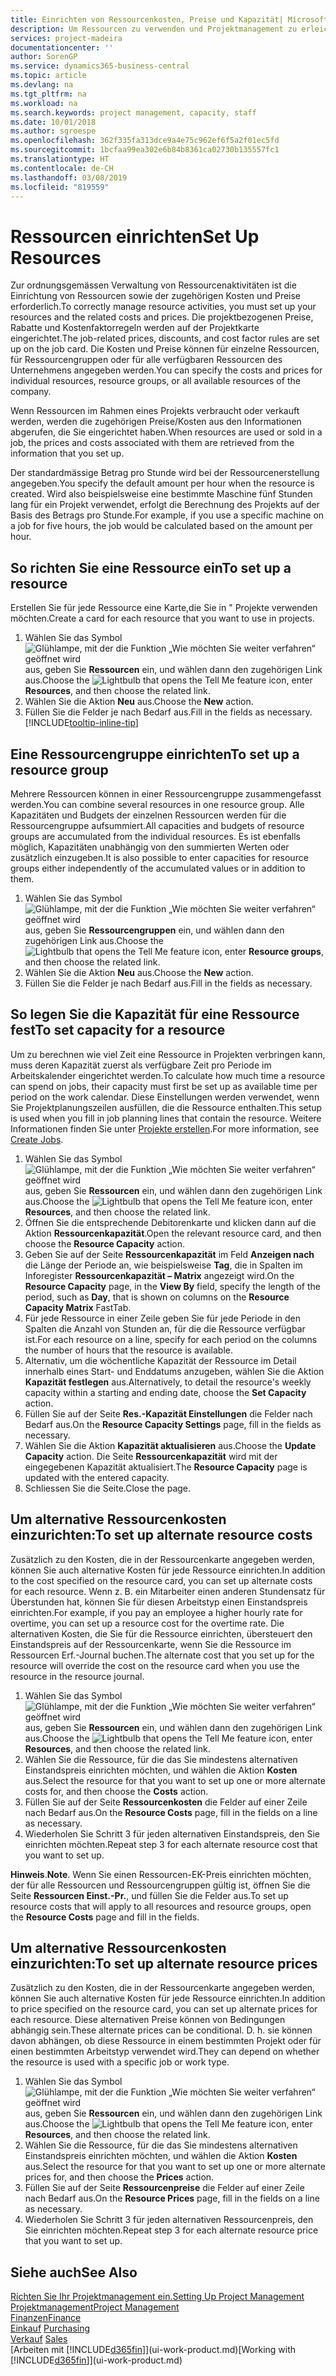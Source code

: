 ```yaml
---
title: Einrichten von Ressourcenkosten, Preise und Kapazität| Microsoft Docs
description: Um Ressourcen zu verwenden und Projektmanagement zu erleichtern, können Sie Kosten und Preisen für einzelne Ressourcen oder Ressourcengruppen angeben und die die Ressourcenkapazität festlegen.
services: project-madeira
documentationcenter: ''
author: SorenGP
ms.service: dynamics365-business-central
ms.topic: article
ms.devlang: na
ms.tgt_pltfrm: na
ms.workload: na
ms.search.keywords: project management, capacity, staff
ms.date: 10/01/2018
ms.author: sgroespe
ms.openlocfilehash: 362f335fa313dce9a4e75c962ef6f5a2f01ec5fd
ms.sourcegitcommit: 1bcfaa99ea302e6b84b8361ca02730b135557fc1
ms.translationtype: HT
ms.contentlocale: de-CH
ms.lasthandoff: 03/08/2019
ms.locfileid: "819559"
---
```

# <a name="set-up-resources"></a><span data-ttu-id="eb29f-103">Ressourcen einrichten</span><span class="sxs-lookup"><span data-stu-id="eb29f-103">Set Up Resources</span></span>
<span data-ttu-id="eb29f-104">Zur ordnungsgemässen Verwaltung von Ressourcenaktivitäten ist die Einrichtung von Ressourcen sowie der zugehörigen Kosten und Preise erforderlich.</span><span class="sxs-lookup"><span data-stu-id="eb29f-104">To correctly manage resource activities, you must set up your resources and the related costs and prices.</span></span> <span data-ttu-id="eb29f-105">Die projektbezogenen Preise, Rabatte und Kostenfaktorregeln werden auf der Projektkarte eingerichtet.</span><span class="sxs-lookup"><span data-stu-id="eb29f-105">The job-related prices, discounts, and cost factor rules are set up on the job card.</span></span> <span data-ttu-id="eb29f-106">Die Kosten und Preise können für einzelne Ressourcen, für Ressourcengruppen oder für alle verfügbaren Ressourcen des Unternehmens angegeben werden.</span><span class="sxs-lookup"><span data-stu-id="eb29f-106">You can specify the costs and prices for individual resources, resource groups, or all available resources of the company.</span></span>

<span data-ttu-id="eb29f-107">Wenn Ressourcen im Rahmen eines Projekts verbraucht oder verkauft werden, werden die zugehörigen Preise/Kosten aus den Informationen abgerufen, die Sie eingerichtet haben.</span><span class="sxs-lookup"><span data-stu-id="eb29f-107">When resources are used or sold in a job, the prices and costs associated with them are retrieved from the information that you set up.</span></span>

<span data-ttu-id="eb29f-108">Der standardmässige Betrag pro Stunde wird bei der Ressourcenerstellung angegeben.</span><span class="sxs-lookup"><span data-stu-id="eb29f-108">You specify the default amount per hour when the resource is created.</span></span> <span data-ttu-id="eb29f-109">Wird also beispielsweise eine bestimmte Maschine fünf Stunden lang für ein Projekt verwendet, erfolgt die Berechnung des Projekts auf der Basis des Betrags pro Stunde.</span><span class="sxs-lookup"><span data-stu-id="eb29f-109">For example, if you use a specific machine on a job for five hours, the job would be calculated based on the amount per hour.</span></span>

## <a name="to-set-up-a-resource"></a><span data-ttu-id="eb29f-110">So richten Sie eine Ressource ein</span><span class="sxs-lookup"><span data-stu-id="eb29f-110">To set up a resource</span></span>
<span data-ttu-id="eb29f-111">Erstellen Sie für jede Ressource eine Karte,die Sie in " Projekte verwenden möchten.</span><span class="sxs-lookup"><span data-stu-id="eb29f-111">Create a card for each resource that you want to use in projects.</span></span>

1. <span data-ttu-id="eb29f-112">Wählen Sie das Symbol ![Glühlampe, mit der die Funktion „Wie möchten Sie weiter verfahren“ geöffnet wird](media/ui-search/search_small.png "Wie möchten Sie weiter verfahren?") aus, geben Sie **Ressourcen** ein, und wählen dann den zugehörigen Link aus.</span><span class="sxs-lookup"><span data-stu-id="eb29f-112">Choose the ![Lightbulb that opens the Tell Me feature](media/ui-search/search_small.png "Tell me what you want to do") icon, enter **Resources**, and then choose the related link.</span></span>
2. <span data-ttu-id="eb29f-113">Wählen Sie die Aktion **Neu** aus.</span><span class="sxs-lookup"><span data-stu-id="eb29f-113">Choose the **New** action.</span></span>
3. <span data-ttu-id="eb29f-114">Füllen Sie die Felder je nach Bedarf aus.</span><span class="sxs-lookup"><span data-stu-id="eb29f-114">Fill in the fields as necessary.</span></span> [!INCLUDE[tooltip-inline-tip](includes/tooltip-inline-tip_md.md)]  

## <a name="to-set-up-a-resource-group"></a><span data-ttu-id="eb29f-115">Eine Ressourcengruppe einrichten</span><span class="sxs-lookup"><span data-stu-id="eb29f-115">To set up a resource group</span></span>
<span data-ttu-id="eb29f-116">Mehrere Ressourcen können in einer Ressourcengruppe zusammengefasst werden.</span><span class="sxs-lookup"><span data-stu-id="eb29f-116">You can combine several resources in one resource group.</span></span> <span data-ttu-id="eb29f-117">Alle Kapazitäten und Budgets der einzelnen Ressourcen werden für die Ressourcengruppe aufsummiert.</span><span class="sxs-lookup"><span data-stu-id="eb29f-117">All capacities and budgets of resource groups are accumulated from the individual resources.</span></span> <span data-ttu-id="eb29f-118">Es ist ebenfalls möglich, Kapazitäten unabhängig von den summierten Werten oder zusätzlich einzugeben.</span><span class="sxs-lookup"><span data-stu-id="eb29f-118">It is also possible to enter capacities for resource groups either independently of the accumulated values or in addition to them.</span></span>

1. <span data-ttu-id="eb29f-119">Wählen Sie das Symbol ![Glühlampe, mit der die Funktion „Wie möchten Sie weiter verfahren“ geöffnet wird](media/ui-search/search_small.png "Wie möchten Sie weiter verfahren?") aus, geben Sie **Ressourcengruppen** ein, und wählen dann den zugehörigen Link aus.</span><span class="sxs-lookup"><span data-stu-id="eb29f-119">Choose the ![Lightbulb that opens the Tell Me feature](media/ui-search/search_small.png "Tell me what you want to do") icon, enter **Resource groups**, and then choose the related link.</span></span>
2. <span data-ttu-id="eb29f-120">Wählen Sie die Aktion **Neu** aus.</span><span class="sxs-lookup"><span data-stu-id="eb29f-120">Choose the **New** action.</span></span>
3. <span data-ttu-id="eb29f-121">Füllen Sie die Felder je nach Bedarf aus.</span><span class="sxs-lookup"><span data-stu-id="eb29f-121">Fill in the fields as necessary.</span></span>

## <a name="to-set-capacity-for-a-resource"></a><span data-ttu-id="eb29f-122">So legen Sie die Kapazität für eine Ressource fest</span><span class="sxs-lookup"><span data-stu-id="eb29f-122">To set capacity for a resource</span></span>
<span data-ttu-id="eb29f-123">Um zu berechnen wie viel Zeit eine Ressource in Projekten verbringen kann, muss deren Kapazität zuerst als verfügbare Zeit pro Periode im Arbeitskalender eingerichtet werden.</span><span class="sxs-lookup"><span data-stu-id="eb29f-123">To calculate how much time a resource can spend on jobs, their capacity must first be set up as available time per period on the work calendar.</span></span> <span data-ttu-id="eb29f-124">Diese Einstellungen werden verwendet, wenn Sie Projektplanungszeilen ausfüllen, die die Ressource enthalten.</span><span class="sxs-lookup"><span data-stu-id="eb29f-124">This setup is used when you fill in job planning lines that contain the resource.</span></span> <span data-ttu-id="eb29f-125">Weitere Informationen finden Sie unter  [Projekte erstellen](projects-how-create-jobs.md).</span><span class="sxs-lookup"><span data-stu-id="eb29f-125">For more information, see [Create Jobs](projects-how-create-jobs.md).</span></span>

1. <span data-ttu-id="eb29f-126">Wählen Sie das Symbol ![Glühlampe, mit der die Funktion „Wie möchten Sie weiter verfahren“ geöffnet wird](media/ui-search/search_small.png "Wie möchten Sie weiter verfahren?") aus, geben Sie **Ressourcen** ein, und wählen dann den zugehörigen Link aus.</span><span class="sxs-lookup"><span data-stu-id="eb29f-126">Choose the ![Lightbulb that opens the Tell Me feature](media/ui-search/search_small.png "Tell me what you want to do") icon, enter **Resources**, and then choose the related link.</span></span>
2. <span data-ttu-id="eb29f-127">Öffnen Sie die entsprechende Debitorenkarte und klicken dann auf die Aktion **Ressourcenkapazität**.</span><span class="sxs-lookup"><span data-stu-id="eb29f-127">Open the relevant resource card, and then choose the **Resource Capacity** action.</span></span>
3. <span data-ttu-id="eb29f-128">Geben Sie auf der Seite **Ressourcenkapazität** im Feld **Anzeigen nach** die Länge der Periode an, wie beispielsweise **Tag**, die in Spalten im Inforegister **Ressourcenkapazität – Matrix** angezeigt wird.</span><span class="sxs-lookup"><span data-stu-id="eb29f-128">On the **Resource Capacity** page, in the **View By** field, specify the length of the period, such as **Day**, that is shown on columns on the **Resource Capacity Matrix** FastTab.</span></span>
4. <span data-ttu-id="eb29f-129">Für jede Ressource in einer Zeile geben Sie für jede Periode in den Spalten die Anzahl von Stunden an, für die die Ressource verfügbar ist.</span><span class="sxs-lookup"><span data-stu-id="eb29f-129">For each resource on a line, specify for each period on the columns the number of hours that the resource is available.</span></span>
5. <span data-ttu-id="eb29f-130">Alternativ, um die wöchentliche Kapazität der Ressource im Detail innerhalb eines Start- und Enddatums anzugeben, wählen Sie die Aktion **Kapazität festlegen** aus.</span><span class="sxs-lookup"><span data-stu-id="eb29f-130">Alternatively, to detail the resource's weekly capacity within a starting and ending date, choose the **Set Capacity** action.</span></span>
6. <span data-ttu-id="eb29f-131">Füllen Sie auf der Seite **Res.-Kapazität Einstellungen** die Felder nach Bedarf aus.</span><span class="sxs-lookup"><span data-stu-id="eb29f-131">On the **Resource Capacity Settings** page, fill in the fields as necessary.</span></span>
7. <span data-ttu-id="eb29f-132">Wählen Sie die Aktion **Kapazität aktualisieren** aus.</span><span class="sxs-lookup"><span data-stu-id="eb29f-132">Choose the **Update Capacity** action.</span></span> <span data-ttu-id="eb29f-133">Die Seite **Ressourcenkapazität** wird mit der eingegebenen Kapazität aktualisiert.</span><span class="sxs-lookup"><span data-stu-id="eb29f-133">The **Resource Capacity** page is updated with the entered capacity.</span></span>
8. <span data-ttu-id="eb29f-134">Schliessen Sie die Seite.</span><span class="sxs-lookup"><span data-stu-id="eb29f-134">Close the page.</span></span>

## <a name="to-set-up-alternate-resource-costs"></a><span data-ttu-id="eb29f-135">Um alternative Ressourcenkosten einzurichten:</span><span class="sxs-lookup"><span data-stu-id="eb29f-135">To set up alternate resource costs</span></span>
<span data-ttu-id="eb29f-136">Zusätzlich zu den Kosten, die in der Ressourcenkarte angegeben werden, können Sie auch alternative Kosten für jede Ressource einrichten.</span><span class="sxs-lookup"><span data-stu-id="eb29f-136">In addition to the cost specified on the resource card, you can set up alternate costs for each resource.</span></span> <span data-ttu-id="eb29f-137">Wenn z. B. ein Mitarbeiter einen anderen Stundensatz für Überstunden hat, können Sie für diesen Arbeitstyp einen Einstandspreis einrichten.</span><span class="sxs-lookup"><span data-stu-id="eb29f-137">For example, if you pay an employee a higher hourly rate for overtime, you can set up a resource cost for the overtime rate.</span></span> <span data-ttu-id="eb29f-138">Die alternativen Kosten, die Sie für die Ressource einrichten, übersteuert den Einstandspreis auf der Ressourcenkarte, wenn Sie die Ressource im Ressourcen Erf.-Journal buchen.</span><span class="sxs-lookup"><span data-stu-id="eb29f-138">The alternate cost that you set up for the resource will override the cost on the resource card when you use the resource in the resource journal.</span></span>

1. <span data-ttu-id="eb29f-139">Wählen Sie das Symbol ![Glühlampe, mit der die Funktion „Wie möchten Sie weiter verfahren“ geöffnet wird](media/ui-search/search_small.png "Wie möchten Sie weiter verfahren?") aus, geben Sie **Ressourcen** ein, und wählen dann den zugehörigen Link aus.</span><span class="sxs-lookup"><span data-stu-id="eb29f-139">Choose the ![Lightbulb that opens the Tell Me feature](media/ui-search/search_small.png "Tell me what you want to do") icon, enter **Resources**, and then choose the related link.</span></span>  
2. <span data-ttu-id="eb29f-140">Wählen Sie die Ressource, für die das Sie mindestens alternativen Einstandspreis einrichten möchten, und wählen die Aktion **Kosten** aus.</span><span class="sxs-lookup"><span data-stu-id="eb29f-140">Select the resource for that you want to set up one or more alternate costs for, and then choose the **Costs** action.</span></span>  
3. <span data-ttu-id="eb29f-141">Füllen Sie auf der Seite **Ressourcenkosten** die Felder auf einer Zeile nach Bedarf aus.</span><span class="sxs-lookup"><span data-stu-id="eb29f-141">On the **Resource Costs** page, fill in the fields on a line as necessary.</span></span>  
4. <span data-ttu-id="eb29f-142">Wiederholen Sie Schritt 3 für jeden alternativen Einstandspreis, den Sie einrichten möchten.</span><span class="sxs-lookup"><span data-stu-id="eb29f-142">Repeat step 3 for each alternate resource cost that you want to set up.</span></span>

<span data-ttu-id="eb29f-143">**Hinweis**.</span><span class="sxs-lookup"><span data-stu-id="eb29f-143">**Note**.</span></span> <span data-ttu-id="eb29f-144">Wenn Sie einen Ressourcen-EK-Preis einrichten möchten, der für alle Ressourcen und Ressourcengruppen gültig ist, öffnen Sie die Seite **Ressourcen Einst.-Pr.**, und füllen Sie die Felder aus.</span><span class="sxs-lookup"><span data-stu-id="eb29f-144">To set up resource costs that will apply to all resources and resource groups, open the **Resource Costs** page and fill in the fields.</span></span>

## <a name="to-set-up-alternate-resource-prices"></a><span data-ttu-id="eb29f-145">Um alternative Ressourcenkosten einzurichten:</span><span class="sxs-lookup"><span data-stu-id="eb29f-145">To set up alternate resource prices</span></span>
<span data-ttu-id="eb29f-146">Zusätzlich zu den Kosten, die in der Ressourcenkarte angegeben werden, können Sie auch alternative Kosten für jede Ressource einrichten.</span><span class="sxs-lookup"><span data-stu-id="eb29f-146">In addition to price specified on the resource card, you can set up alternate prices for each resource.</span></span> <span data-ttu-id="eb29f-147">Diese alternativen Preise können von Bedingungen abhängig sein.</span><span class="sxs-lookup"><span data-stu-id="eb29f-147">These alternate prices can be conditional.</span></span> <span data-ttu-id="eb29f-148">D. h. sie können davon abhängen, ob diese Ressource in einem bestimmten Projekt oder für einen bestimmten Arbeitstyp verwendet wird.</span><span class="sxs-lookup"><span data-stu-id="eb29f-148">They can depend on whether the resource is used with a specific job or work type.</span></span>

1. <span data-ttu-id="eb29f-149">Wählen Sie das Symbol ![Glühlampe, mit der die Funktion „Wie möchten Sie weiter verfahren“ geöffnet wird](media/ui-search/search_small.png "Wie möchten Sie weiter verfahren?") aus, geben Sie **Ressourcen** ein, und wählen dann den zugehörigen Link aus.</span><span class="sxs-lookup"><span data-stu-id="eb29f-149">Choose the ![Lightbulb that opens the Tell Me feature](media/ui-search/search_small.png "Tell me what you want to do") icon, enter **Resources**, and then choose the related link.</span></span>
2. <span data-ttu-id="eb29f-150">Wählen Sie die Ressource, für die das Sie mindestens alternativen Einstandspreis einrichten möchten, und wählen die Aktion **Kosten** aus.</span><span class="sxs-lookup"><span data-stu-id="eb29f-150">Select the resource for that you want to set up one or more alternate prices for, and then choose the **Prices** action.</span></span>
3. <span data-ttu-id="eb29f-151">Füllen Sie auf der Seite **Ressourcenpreise** die Felder auf einer Zeile nach Bedarf aus.</span><span class="sxs-lookup"><span data-stu-id="eb29f-151">On the **Resource Prices** page, fill in the fields on a line as necessary.</span></span>
4. <span data-ttu-id="eb29f-152">Wiederholen Sie Schritt 3 für jeden alternativen Ressourcenpreis, den Sie einrichten möchten.</span><span class="sxs-lookup"><span data-stu-id="eb29f-152">Repeat step 3 for each alternate resource price that you want to set up.</span></span>

## <a name="see-also"></a><span data-ttu-id="eb29f-153">Siehe auch</span><span class="sxs-lookup"><span data-stu-id="eb29f-153">See Also</span></span>
[<span data-ttu-id="eb29f-154">Richten Sie Ihr Projektmanagement ein.</span><span class="sxs-lookup"><span data-stu-id="eb29f-154">Setting Up Project Management</span></span>](projects-setup-projects.md)  
[<span data-ttu-id="eb29f-155">Projektmanagement</span><span class="sxs-lookup"><span data-stu-id="eb29f-155">Project Management</span></span>](projects-manage-projects.md)  
[<span data-ttu-id="eb29f-156">Finanzen</span><span class="sxs-lookup"><span data-stu-id="eb29f-156">Finance</span></span>](finance.md)  
<span data-ttu-id="eb29f-157">[Einkauf](purchasing-manage-purchasing.md)       </span><span class="sxs-lookup"><span data-stu-id="eb29f-157">[Purchasing](purchasing-manage-purchasing.md)       </span></span>  
<span data-ttu-id="eb29f-158">[Verkauf](sales-manage-sales.md)    </span><span class="sxs-lookup"><span data-stu-id="eb29f-158">[Sales](sales-manage-sales.md)    </span></span>  
<span data-ttu-id="eb29f-159">[Arbeiten mit [!INCLUDE[d365fin](includes/d365fin_md.md)]](ui-work-product.md)</span><span class="sxs-lookup"><span data-stu-id="eb29f-159">[Working with [!INCLUDE[d365fin](includes/d365fin_md.md)]](ui-work-product.md)</span></span>  
